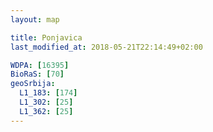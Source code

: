 ```yaml
---
layout: map

title: Ponjavica
last_modified_at: 2018-05-21T22:14:49+02:00

WDPA: [16395]
BioRaS: [70]
geoSrbija:
  L1_183: [174]
  L1_302: [25]
  L1_362: [25]
---
```

